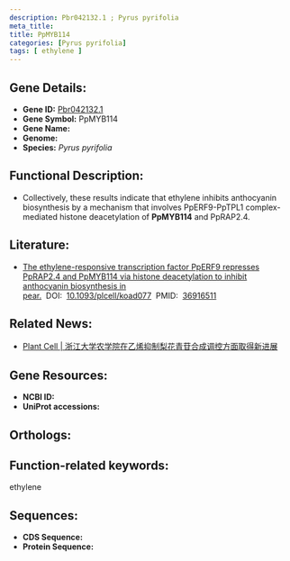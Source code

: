 ```yaml
---
description: Pbr042132.1 ; Pyrus pyrifolia
meta_title:
title: PpMYB114
categories: [Pyrus pyrifolia]
tags: [ ethylene ]
---
```


## Gene Details:
- **Gene ID:**	[Pbr042132.1]()
- **Gene Symbol:** PpMYB114
- **Gene Name:** 
- **Genome:** []()
- **Species:** *Pyrus pyrifolia*

## Functional Description:
   - Collectively, these results indicate that ethylene inhibits anthocyanin biosynthesis by a mechanism that involves PpERF9-PpTPL1 complex-mediated histone deacetylation of **PpMYB114** and PpRAP2.4.

## Literature:
   - [The ethylene-responsive transcription factor PpERF9 represses PpRAP2.4 and PpMYB114 via histone deacetylation to inhibit anthocyanin biosynthesis in pear.]( https://academic.oup.com/plcell/article/35/6/2271/7077024?login=true)&nbsp;&nbsp;DOI:&nbsp;&nbsp;[10.1093/plcell/koad077](https://academic.oup.com/plcell/article/35/6/2271/7077024?login=true)&nbsp;&nbsp;PMID:&nbsp;&nbsp;[36916511](https://pubmed.ncbi.nlm.nih.gov/36916511/)

## Related News:
   - [Plant Cell | 浙江大学农学院在乙烯抑制梨花青苷合成调控方面取得新进展](https://mp.weixin.qq.com/s?__biz=Mzg3MDEwNDEyMg==&mid=2247547071&idx=3&sn=9d4b3278c47f2bb8c260e1f59e1b84a2&chksm=ce9095eaf9e71cfccca041d5755fbe91313316b11d3432e3c1890cfa612634fbf896f43056e2&scene=27#wechat_redirect)

## Gene Resources:
- **NCBI ID:** [](https://www.ncbi.nlm.nih.gov/gene/?term=)
- **UniProt accessions:** [](https://www.uniprot.org/uniprotkb//entry)

## Orthologs:


## Function-related keywords:
ethylene

## Sequences:
- **CDS Sequence:**
- **Protein Sequence:**
